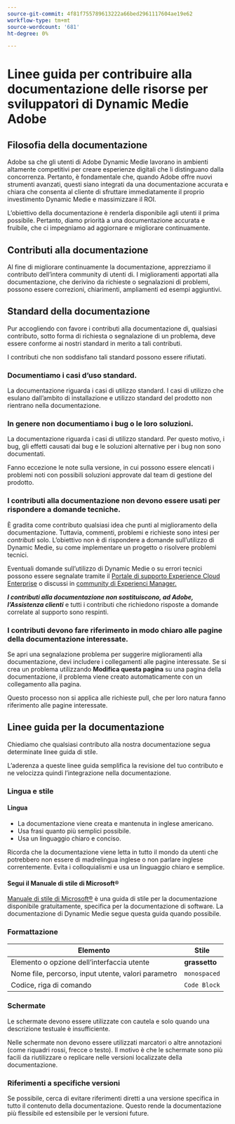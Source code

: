 ```yaml
---
source-git-commit: 4f81f755789613222a66bed2961117604ae19e62
workflow-type: tm+mt
source-wordcount: '681'
ht-degree: 0%

---
```

# Linee guida per contribuire alla documentazione delle risorse per sviluppatori di Dynamic Medie Adobe

## Filosofia della documentazione

Adobe sa che gli utenti di Adobe Dynamic Medie lavorano in ambienti altamente competitivi per creare esperienze digitali che li distinguano dalla concorrenza. Pertanto, è fondamentale che, quando Adobe offre nuovi strumenti avanzati, questi siano integrati da una documentazione accurata e chiara che consenta al cliente di sfruttare immediatamente il proprio investimento Dynamic Medie e massimizzare il ROI.

L’obiettivo della documentazione è renderla disponibile agli utenti il prima possibile. Pertanto, diamo priorità a una documentazione accurata e fruibile, che ci impegniamo ad aggiornare e migliorare continuamente.

## Contributi alla documentazione

Al fine di migliorare continuamente la documentazione, apprezziamo il contributo dell’intera community di utenti di. I miglioramenti apportati alla documentazione, che derivino da richieste o segnalazioni di problemi, possono essere correzioni, chiarimenti, ampliamenti ed esempi aggiuntivi.

## Standard della documentazione

Pur accogliendo con favore i contributi alla documentazione di, qualsiasi contributo, sotto forma di richiesta o segnalazione di un problema, deve essere conforme ai nostri standard in merito a tali contributi.

I contributi che non soddisfano tali standard possono essere rifiutati.

### Documentiamo i casi d’uso standard.

La documentazione riguarda i casi di utilizzo standard. I casi di utilizzo che esulano dall’ambito di installazione e utilizzo standard del prodotto non rientrano nella documentazione.

### In genere non documentiamo i bug o le loro soluzioni.

La documentazione riguarda i casi di utilizzo standard. Per questo motivo, i bug, gli effetti causati dai bug e le soluzioni alternative per i bug non sono documentati.

Fanno eccezione le note sulla versione, in cui possono essere elencati i problemi noti con possibili soluzioni approvate dal team di gestione del prodotto.

### I contributi alla documentazione non devono essere usati per rispondere a domande tecniche.

È gradita come contributo qualsiasi idea che punti al miglioramento della documentazione. Tuttavia, commenti, problemi e richieste sono intesi per *contributi* solo. L’obiettivo non è di rispondere a domande sull’utilizzo di Dynamic Medie, su come implementare un progetto o risolvere problemi tecnici.

Eventuali domande sull’utilizzo di Dynamic Medie o su errori tecnici possono essere segnalate tramite il [Portale di supporto Experience Cloud Enterprise](https://experienceleague.adobe.com/?support-solution=General&amp;support-tab=home#support) o discussi in [community di Experienci Manager.](https://experienceleaguecommunities.adobe.com/t5/adobe-experience-manager/ct-p/adobe-experience-manager-community)

***I contributi alla documentazione non sostituiscono, ad Adobe, l’Assistenza clienti*** e tutti i contributi che richiedono risposte a domande correlate al supporto sono respinti.

### I contributi devono fare riferimento in modo chiaro alle pagine della documentazione interessate.

Se apri una segnalazione problema per suggerire miglioramenti alla documentazione, devi includere i collegamenti alle pagine interessate. Se si crea un problema utilizzando **Modifica questa pagina** su una pagina della documentazione, il problema viene creato automaticamente con un collegamento alla pagina.

Questo processo non si applica alle richieste pull, che per loro natura fanno riferimento alle pagine interessate.

## Linee guida per la documentazione

Chiediamo che qualsiasi contributo alla nostra documentazione segua determinate linee guida di stile.

L’aderenza a queste linee guida semplifica la revisione del tuo contributo e ne velocizza quindi l’integrazione nella documentazione.

### Lingua e stile

#### Lingua

* La documentazione viene creata e mantenuta in inglese americano.
* Usa frasi quanto più semplici possibile.
* Usa un linguaggio chiaro e conciso.

Ricorda che la documentazione viene letta in tutto il mondo da utenti che potrebbero non essere di madrelingua inglese o non parlare inglese correntemente. Evita i colloquialismi e usa un linguaggio chiaro e semplice.

#### Segui il Manuale di stile di Microsoft®

[Manuale di stile di Microsoft®](https://learn.microsoft.com/en-us/style-guide/welcome/) è una guida di stile per la documentazione disponibile gratuitamente, specifica per la documentazione di software. La documentazione di Dynamic Medie segue questa guida quando possibile.

### Formattazione

| Elemento | Stile |
|---|---|
| Elemento o opzione dell’interfaccia utente | **grassetto** |
| Nome file, percorso, input utente, valori parametro | `monospaced` |
| Codice, riga di comando | ```Code Block``` |

### Schermate

Le schermate devono essere utilizzate con cautela e solo quando una descrizione testuale è insufficiente.

Nelle schermate non devono essere utilizzati marcatori o altre annotazioni (come riquadri rossi, frecce o testo). Il motivo è che le schermate sono più facili da riutilizzare o replicare nelle versioni localizzate della documentazione.

### Riferimenti a specifiche versioni

Se possibile, cerca di evitare riferimenti diretti a una versione specifica in tutto il contenuto della documentazione. Questo rende la documentazione più flessibile ed estensibile per le versioni future.